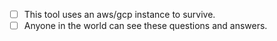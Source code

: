 - [ ] This tool uses an aws/gcp instance to survive.
- [ ] Anyone in the world can see these questions and answers.

